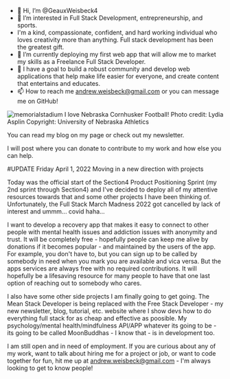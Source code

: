 - 👋 Hi, I’m @GeauxWeisbeck4
- 👀 I’m interested in Full Stack Development, entrepreneurship, and sports.
- I'm a kind, compassionate, confident, and hard working individual who loves 
  creativity more than anything. Full stack development has been the greatest 
  gift.
- 🌱 I’m currently deploying my first web app that will allow me to market
      my skills as a Freelance Full Stack Developer.
- 💞️ I have a goal to build a robust community and develop web applications 
     that help make life easier for everyone, and create content that entertains and educates.
- 📫 How to reach me andrew.weisbeck@gmail.com or you can message me on GitHub!

![memorialstadium](https://user-images.githubusercontent.com/87398426/158946689-5860535f-a63b-459c-b192-e47cf9fa8b13.jpeg)
I love Nebraska Cornhusker Football! Photo credit: Lydia Asplin Copyright: University of Nebraska Athletics


<!---
GeauxWeisbeck4/GeauxWeisbeck4✨
  This is where to start with my Github journey as far as my full stack developer career goes. I've been coding for years but
never got around to learning full stack, and I'm so happy I did. 

I am currently seeking freelance work or any type of employment as soon as possible really. I made sure that I got
good enough to know what I'm doing, at least all the way through a MEAN Stack. I am currently touching up on old
Python skills to be an even more dynamic full stack developer.

I would appreciate it if you followed me on Twitter @GeauxWeisbeck4
✨.
--->
You can read my blog on my page or check out my newsletter.

I will post where you can donate to contribute to my work and how else you can help.

#UPDATE Friday April 1, 2022 Moving in a new direction with projects 

Today was the official start of the Section4 Product Positioning Sprint (my 2nd sprint through Section4) and I've decided
to deploy all of my attentive resources towards that and some other projects I have been thinking of. Unfortunately, the 
Full Stack March Madness 2022 got cancelled by lack of interest and ummm... covid haha...

I want to develop a recovery app that makes it easy to connect to other people with mental health issues and addiction 
issues with anonymity and trust. It will be completely free - hopefully people can keep me alive by donations if it 
becomes popular - and maintained by the users of the app. For example, you don't have to, but you can sign up to be 
called by somebody in need when you mark you are available and vica versa. But the apps services are always free with 
no required contributions. It will hopefully be a lifesaving resource for many people to have that one last option of 
reaching out to somebody who cares.

I also have some other side projects I am finally going to get going. The Mean Stack Developer is being replaced with the 
Free Stack Developer - my new newsletter, blog, tutorial, etc. website where I show devs how to do everything full stack 
for as cheap and effective as poosible. My psychology/mental health/mindfulness API/APP whatever its going to be - its going 
to be called MoonBuddhas - I know that - is in development too.

I am still open and in need of employment. If you are curious about any of my work, want to talk about hiring me for a project 
or job, or want to code together for fun, hit me up at andrew.weisbeck@gmail.com - I'm always looking to get to know people!

